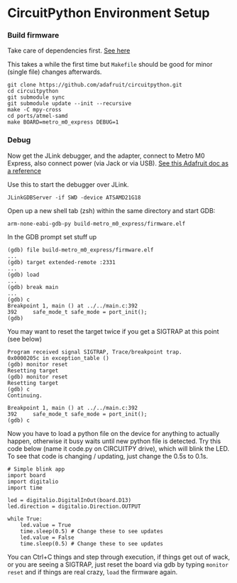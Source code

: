 CircuitPython Environment Setup
=====

### Build firmware

Take care of dependencies first. [See here](https://learn.adafruit.com/building-circuitpython?view=all)

This takes a while the first time but `Makefile` should be good for minor (single file) changes afterwards.

```
git clone https://github.com/adafruit/circuitpython.git
cd circuitpython
git submodule sync
git submodule update --init --recursive
make -C mpy-cross
cd ports/atmel-samd
make BOARD=metro_m0_express DEBUG=1

```

### Debug

Now get the JLink debugger, and the adapter, connect to Metro M0 Express, also connect power (via Jack or via USB). [See this Adafruit doc as a reference](https://learn.adafruit.com/debugging-the-samd21-with-gdb?view=all)

Use this to start the debugger over JLink.

```
JLinkGDBServer -if SWD -device ATSAMD21G18
``` 

Open up a new shell tab (zsh) within the same directory and start GDB:

```
arm-none-eabi-gdb-py build-metro_m0_express/firmware.elf
```

In the GDB prompt set stuff up

```
(gdb) file build-metro_m0_express/firmware.elf
...
(gdb) target extended-remote :2331
...
(gdb) load
...
(gdb) break main
...
(gdb) c
Breakpoint 1, main () at ../../main.c:392
392	    safe_mode_t safe_mode = port_init();
(gdb)
```

You may want to reset the target twice if you get a SIGTRAP at this point (see below)

```
Program received signal SIGTRAP, Trace/breakpoint trap.
0x0000205c in exception_table ()
(gdb) monitor reset
Resetting target
(gdb) monitor reset
Resetting target
(gdb) c
Continuing.

Breakpoint 1, main () at ../../main.c:392
392	    safe_mode_t safe_mode = port_init();
(gdb) c
```

Now you have to load a python file on the device for anything to actually happen, otherwise it busy waits until new python file is detected. Try this code below (name it code.py on CIRCUITPY drive), which will blink the LED. To see that code is changing / updating, just change the 0.5s to 0.1s.

```
# Simple blink app
import board
import digitalio
import time
 
led = digitalio.DigitalInOut(board.D13)
led.direction = digitalio.Direction.OUTPUT
 
while True:
    led.value = True
    time.sleep(0.5) # Change these to see updates
    led.value = False
    time.sleep(0.5) # Change these to see updates
```
You can Ctrl+C things and step through execution, if things get out of wack, or you are seeing a SIGTRAP, just reset the board via gdb by typing `monitor reset` and if things are real crazy, `load` the firmware again.